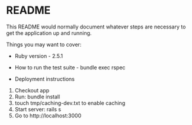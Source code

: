 # README

This README would normally document whatever steps are necessary to get the
application up and running.

Things you may want to cover:

* Ruby version - 2.5.1

* How to run the test suite - bundle exec rspec

* Deployment instructions
1) Checkout app
2) Run: bundle install
3) touch tmp/caching-dev.txt to enable caching
4) Start server: rails s
5) Go to http://localhost:3000
